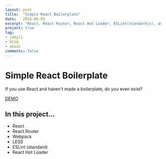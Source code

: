 ```yaml
---
layout: post
title:  "Simple React Boilerplate"
date:   2016-06-05
excerpt: "React, React Router, React Hot Loader, ESLint(standardjs), and Less. Backed by Webpack."
project: true
tag:
- jekyll
- blog
- about
comments: false
---
```



# Simple React Boilerplate

If you use React and haven't made a boilerplate, do you even exist?

[DEMO](http://qualitydixon.github.io/react-kickstart/)

## In this project...

- React
- React Router
- Webpack
- LESS
- ESLint (standard)
- React Hot Loader


